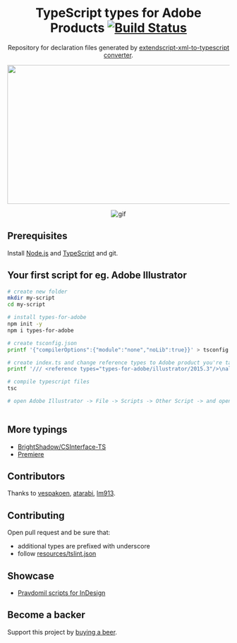 <div align="center">

# TypeScript types for Adobe Products [![Build Status](https://travis-ci.org/pravdomil/Types-for-Adobe.svg)](https://travis-ci.org/pravdomil/Types-for-Adobe)

Repository for declaration files generated by [extendscript-xml-to-typescript converter](https://github.com/pravdomil/extendscript-xml-to-typescript).

[<img src="https://i.imgur.com/VMx9MeE.jpg" width="560" height="315" />](http://youtu.be/h-c7A8pQzx8)

![gif](resources/gif.gif)

</div>

## Prerequisites
Install [Node.js](https://nodejs.org/en/download/) and [TypeScript](https://www.typescriptlang.org/#download-links) and git.

## Your first script for eg. Adobe Illustrator
```bash
# create new folder
mkdir my-script
cd my-script

# install types-for-adobe
npm init -y
npm i types-for-adobe

# create tsconfig.json
printf '{"compilerOptions":{"module":"none","noLib":true}}' > tsconfig.json

# create index.ts and change reference types to Adobe product you're targeting
printf '/// <reference types="types-for-adobe/illustrator/2015.3"/>\nalert(String(app));\n' > index.ts

# compile typescript files
tsc

# open Adobe Illustrator -> File -> Scripts -> Other Script -> and open index.js
 
```

## More typings

- [BrightShadow/CSInterface-TS](https://github.com/BrightShadow/CSInterface-TS)
- [Premiere](https://gitcdn.xyz/repo/Adobe-CEP/Samples/master/PProPanel/payloads/api_doc.html)

## Contributors
Thanks to [vespakoen](https://github.com/vespakoen), [atarabi](https://github.com/atarabi), [lm913](https://github.com/lm913).

## Contributing
Open pull request and be sure that:
- additional types are prefixed with underscore
- follow [resources/tslint.json](resources/tslint.json)

## Showcase
- [Pravdomil scripts for InDesign](https://github.com/pravdomil/Pravdomil-scripts-for-InDesign#readme)

## Become a backer
Support this project by [buying a beer](https://www.paypal.com/cgi-bin/webscr?cmd=_s-xclick&hosted_button_id=BCL2X3AFQBAP2&item_name=types-for-adobe%20Beer).
